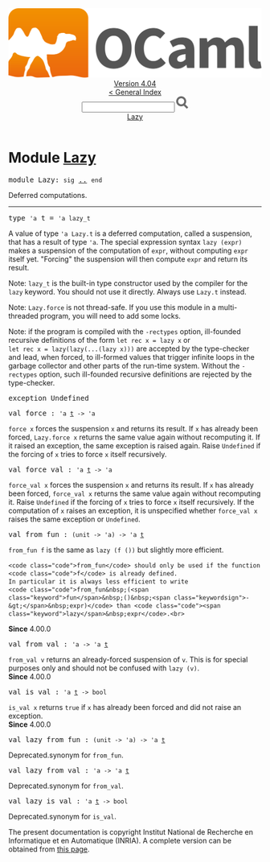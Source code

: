<!-- ((! set title API !)) ((! set documentation !)) ((! set api !)) ((! set nobreadcrumb !)) -->
<div class="api"><header><nav class="toc brand"><a class="brand" href="https://ocaml.org/"><img src="colour-logo-gray.svg" class="svg" alt="OCaml"></a></nav><nav class="toc"><div class="toc_version"><a href="/docs" id="version-select">Version 4.04</a></div><a href="index.html">&lt; General Index</a><div class="api_search"><input type="text" name="apisearch" id="api_search" oninput="mySearch(false);" onkeypress="this.oninput();" onclick="this.oninput();" onpaste="this.oninput();">
<img src="search_icon.svg" alt="Search" class="svg" onclick="mySearch(false)"></div>
<div id="search_results"></div><div class="toc_title"><a href="#top">Lazy</a></div><ul></ul></nav></header>

<h1>Module <a href="type_Lazy.html">Lazy</a></h1>

<pre><span class="keyword">module</span> Lazy: <code class="code"><span class="keyword">sig</span></code> <a href="Lazy.html">..</a> <code class="code"><span class="keyword">end</span></code></pre><div class="info module top">
Deferred computations.<br>
</div>
<hr width="100%">

<pre><span id="TYPEt"><span class="keyword">type</span> <code class="type">'a</code> t</span> = <code class="type">'a lazy_t</code> </pre>
<div class="info ">
A value of type <code class="code"><span class="keywordsign">'</span>a&nbsp;<span class="constructor">Lazy</span>.t</code> is a deferred computation, called
   a suspension, that has a result of type <code class="code"><span class="keywordsign">'</span>a</code>.  The special
   expression syntax <code class="code"><span class="keyword">lazy</span>&nbsp;(expr)</code> makes a suspension of the
   computation of <code class="code">expr</code>, without computing <code class="code">expr</code> itself yet.
   "Forcing" the suspension will then compute <code class="code">expr</code> and return its
   result.
<p>

   Note: <code class="code">lazy_t</code> is the built-in type constructor used by the compiler
   for the <code class="code"><span class="keyword">lazy</span></code> keyword.  You should not use it directly.  Always use
   <code class="code"><span class="constructor">Lazy</span>.t</code> instead.
</p><p>

   Note: <code class="code"><span class="constructor">Lazy</span>.force</code> is not thread-safe.  If you use this module in
   a multi-threaded program, you will need to add some locks.
</p><p>

   Note: if the program is compiled with the <code class="code">-rectypes</code> option,
   ill-founded recursive definitions of the form <code class="code"><span class="keyword">let</span>&nbsp;<span class="keyword">rec</span>&nbsp;x&nbsp;=&nbsp;<span class="keyword">lazy</span>&nbsp;x</code>
   or <code class="code"><span class="keyword">let</span>&nbsp;<span class="keyword">rec</span>&nbsp;x&nbsp;=&nbsp;<span class="keyword">lazy</span>(<span class="keyword">lazy</span>(...(<span class="keyword">lazy</span>&nbsp;x)))</code> are accepted by the type-checker
   and lead, when forced, to ill-formed values that trigger infinite
   loops in the garbage collector and other parts of the run-time system.
   Without the <code class="code">-rectypes</code> option, such ill-founded recursive definitions
   are rejected by the type-checker.<br>
</p></div>


<pre><span id="EXCEPTIONUndefined"><span class="keyword">exception</span> Undefined</span></pre>

<pre><span id="VALforce"><span class="keyword">val</span> force</span> : <code class="type">'a <a href="Lazy.html#TYPEt">t</a> -&gt; 'a</code></pre><div class="info ">
<code class="code">force&nbsp;x</code> forces the suspension <code class="code">x</code> and returns its result.
   If <code class="code">x</code> has already been forced, <code class="code"><span class="constructor">Lazy</span>.force&nbsp;x</code> returns the
   same value again without recomputing it.  If it raised an exception,
   the same exception is raised again.
   Raise <code class="code"><span class="constructor">Undefined</span></code> if the forcing of <code class="code">x</code> tries to force <code class="code">x</code> itself
   recursively.<br>
</div>

<pre><span id="VALforce_val"><span class="keyword">val</span> force_val</span> : <code class="type">'a <a href="Lazy.html#TYPEt">t</a> -&gt; 'a</code></pre><div class="info ">
<code class="code">force_val&nbsp;x</code> forces the suspension <code class="code">x</code> and returns its
    result.  If <code class="code">x</code> has already been forced, <code class="code">force_val&nbsp;x</code>
    returns the same value again without recomputing it.
    Raise <code class="code"><span class="constructor">Undefined</span></code> if the forcing of <code class="code">x</code> tries to force <code class="code">x</code> itself
    recursively.
    If the computation of <code class="code">x</code> raises an exception, it is unspecified
    whether <code class="code">force_val&nbsp;x</code> raises the same exception or <code class="code"><span class="constructor">Undefined</span></code>.<br>
</div>

<pre><span id="VALfrom_fun"><span class="keyword">val</span> from_fun</span> : <code class="type">(unit -&gt; 'a) -&gt; 'a <a href="Lazy.html#TYPEt">t</a></code></pre><div class="info ">
<code class="code">from_fun&nbsp;f</code> is the same as <code class="code"><span class="keyword">lazy</span>&nbsp;(f&nbsp;())</code> but slightly more efficient.
<p>

    <code class="code">from_fun</code> should only be used if the function <code class="code">f</code> is already defined.
    In particular it is always less efficient to write
    <code class="code">from_fun&nbsp;(<span class="keyword">fun</span>&nbsp;()&nbsp;<span class="keywordsign">-&gt;</span>&nbsp;expr)</code> than <code class="code"><span class="keyword">lazy</span>&nbsp;expr</code>.<br>
<b>Since</b> 4.00.0<br>
</p></div>

<pre><span id="VALfrom_val"><span class="keyword">val</span> from_val</span> : <code class="type">'a -&gt; 'a <a href="Lazy.html#TYPEt">t</a></code></pre><div class="info ">
<code class="code">from_val&nbsp;v</code> returns an already-forced suspension of <code class="code">v</code>.
    This is for special purposes only and should not be confused with
    <code class="code"><span class="keyword">lazy</span>&nbsp;(v)</code>.<br>
<b>Since</b> 4.00.0<br>
</div>

<pre><span id="VALis_val"><span class="keyword">val</span> is_val</span> : <code class="type">'a <a href="Lazy.html#TYPEt">t</a> -&gt; bool</code></pre><div class="info ">
<code class="code">is_val&nbsp;x</code> returns <code class="code"><span class="keyword">true</span></code> if <code class="code">x</code> has already been forced and
    did not raise an exception.<br>
<b>Since</b> 4.00.0<br>
</div>

<pre><span id="VALlazy_from_fun"><span class="keyword">val</span> lazy_from_fun</span> : <code class="type">(unit -&gt; 'a) -&gt; 'a <a href="Lazy.html#TYPEt">t</a></code></pre><div class="info ">
<span class="warning">Deprecated.</span>synonym for <code class="code">from_fun</code>.<br>
</div>

<pre><span id="VALlazy_from_val"><span class="keyword">val</span> lazy_from_val</span> : <code class="type">'a -&gt; 'a <a href="Lazy.html#TYPEt">t</a></code></pre><div class="info ">
<span class="warning">Deprecated.</span>synonym for <code class="code">from_val</code>.<br>
</div>

<pre><span id="VALlazy_is_val"><span class="keyword">val</span> lazy_is_val</span> : <code class="type">'a <a href="Lazy.html#TYPEt">t</a> -&gt; bool</code></pre><div class="info ">
<span class="warning">Deprecated.</span>synonym for <code class="code">is_val</code>.<br>
</div>
<div class="copyright">The present documentation is copyright Institut National de Recherche en Informatique et en Automatique (INRIA). A complete version can be obtained from <a href="http://caml.inria.fr/pub/docs/manual-ocaml/">this page</a>.</div></div>